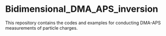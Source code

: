 # Bidimensional_DMA_APS_inversion
This repository contains the codes and examples for conducting DMA-APS measurements of particle charges.
